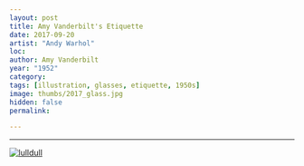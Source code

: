 ```yaml
---
layout: post
title: Amy Vanderbilt's Etiquette
date: 2017-09-20
artist: "Andy Warhol"
loc: 
author: Amy Vanderbilt
year: "1952"
category: 
tags: [illustration, glasses, etiquette, 1950s]
image: thumbs/2017_glass.jpg
hidden: false
permalink:

---
```






---


<div class="post_image">
	<a href="{{ site.baseurl }}/images/posts/2017_glass/001.jpg" target="_blank">
	<img src="{{ site.baseurl }}/images/posts/2017_glass/001.jpg" alt="lulldull"></a>
</div>

